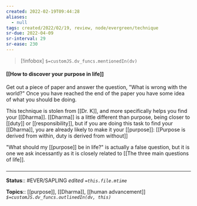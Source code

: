 ```yaml
---
created: 2022-02-19T09:44:28 
aliases:
  - null
tags: created/2022/02/19, review, node/evergreen/technique
sr-due: 2022-04-09
sr-interval: 29
sr-ease: 230
---
```

> [!infobox]
`$=customJS.dv_funcs.mentionedIn(dv)`

#### [[How to discover your purpose in life]] 

Get out a piece of paper and answer the question, "What is wrong with the world?" Once you have reached the end of the paper you have some idea of what you should be doing.

This technique is stolen from [[Dr. K]], and more specifically helps you find your [[Dharma]]. [[Dharma]] is a little different than purpose, being closer to [[duty]] or [[responsibility]], but if you are doing this task to find your [[Dharma]], you are already likely to make it your [[purpose]]: 
[[Purpose is derived from within, duty is derived from without]]

"What should my [[purpose]] be in life?" is actually a false question, but it is one we ask incessantly as it is closely related to [[The three main questions of life]].

### <hr class="footnote"/>

**Status**:: #EVER/SAPLING 
*edited `=this.file.mtime`*

**Topics**:: [[purpose]], [[Dharma]], [[human advancement]]
*`$=customJS.dv_funcs.outlinedIn(dv, this)`*
